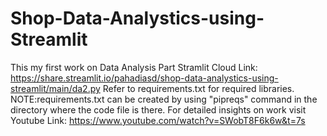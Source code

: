 # Shop-Data-Analystics-using-Streamlit
This my first work on Data Analysis Part 
Stramlit Cloud Link: https://share.streamlit.io/pahadiasd/shop-data-analystics-using-streamlit/main/da2.py
Refer to requirements.txt for required libraries.
NOTE:requirements.txt can be created by using "pipreqs" command in the directory where the code file is there.
For detailed insights on work visit Youtube Link: https://www.youtube.com/watch?v=SWobT8F6k6w&t=7s
